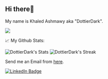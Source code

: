 ## Hi there👋

My name is Khaled Ashmawy aka "DottierDark".

![](https://komarev.com/ghpvc/?username=DottierDark)


📈 My Github Stats:

![DottierDark's Stats](https://github-readme-stats.vercel.app/api?username=DottierDark&theme=tokyonight&show_icons=true&hide_border=false&count_private=true)
![DottierDark's Streak](https://github-readme-streak-stats.herokuapp.com/?user=DottierDark&theme=tokyonight&hide_border=false)
  


  Send me an Email from [here](mailto:ashmxwy@gmail.com).
  
  <a href="https://www.linkedin.com/in/khaled-ashmawy-268013219/" display="inline-block">
    <img src="https://img.shields.io/badge/LinkedIn-blue?style=for-the-badge&logo=linkedin&logoColor=white" alt="LinkedIn Badge"/>
  </a>

